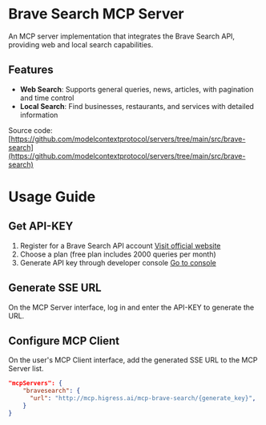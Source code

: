 # Brave Search MCP Server

An MCP server implementation that integrates the Brave Search API, providing web and local search capabilities.

## Features

- **Web Search**: Supports general queries, news, articles, with pagination and time control
- **Local Search**: Find businesses, restaurants, and services with detailed information

Source code: [https://github.com/modelcontextprotocol/servers/tree/main/src/brave-search](https://github.com/modelcontextprotocol/servers/tree/main/src/brave-search)

# Usage Guide

## Get API-KEY

1. Register for a Brave Search API account [Visit official website](https://brave.com/search/api/)
2. Choose a plan (free plan includes 2000 queries per month)
3. Generate API key through developer console [Go to console](https://api.search.brave.com/app/keys)

## Generate SSE URL

On the MCP Server interface, log in and enter the API-KEY to generate the URL.

## Configure MCP Client

On the user's MCP Client interface, add the generated SSE URL to the MCP Server list.

```json
"mcpServers": {
    "bravesearch": {
      "url": "http://mcp.higress.ai/mcp-brave-search/{generate_key}",
    }
}
```
